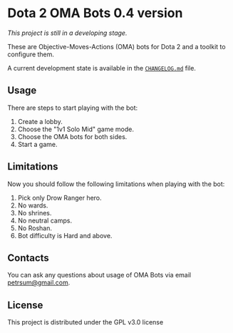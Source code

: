 # Dota 2 OMA Bots 0.4 version

*This project is still in a developing stage.*

These are Objective-Moves-Actions (OMA) bots for Dota 2 and a toolkit to configure them.

A current development state is available in the [`CHANGELOG.md`](CHANGELOG.md) file.

## Usage

There are steps to start playing with the bot:

1. Create a lobby.
2. Choose the "1v1 Solo Mid" game mode.
2. Choose the OMA bots for both sides.
3. Start a game.

## Limitations

Now you should follow the following limitations when playing with the bot:

1. Pick only Drow Ranger hero.
2. No wards.
3. No shrines.
4. No neutral camps.
5. No Roshan.
6. Bot difficulty is Hard and above.

## Contacts

You can ask any questions about usage of OMA Bots via email petrsum@gmail.com.

## License

This project is distributed under the GPL v3.0 license
